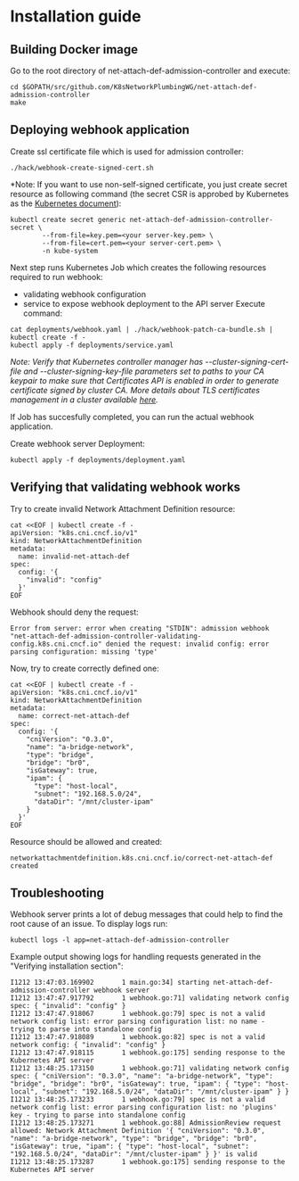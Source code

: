 # Installation guide

## Building Docker image
Go to the root directory of net-attach-def-admission-controller and execute:
```
cd $GOPATH/src/github.com/K8sNetworkPlumbingWG/net-attach-def-admission-controller
make
```

## Deploying webhook application
Create ssl certificate file which is used for admission controller:
```
./hack/webhook-create-signed-cert.sh
```

*Note: If you want to use non-self-signed certificate, you just create secret resource as following command (the secret CSR is approbed by Kubernetes as the [Kubernetes document](https://kubernetes.io/docs/tasks/tls/managing-tls-in-a-cluster/#create-a-certificate-signing-request-object-to-send-to-the-kubernetes-api)):
```
kubectl create secret generic net-attach-def-admission-controller-secret \
        --from-file=key.pem=<your server-key.pem> \
        --from-file=cert.pem=<your server-cert.pem> \
        -n kube-system 
```

Next step runs Kubernetes Job which creates the following resources required to run webhook:
* validating webhook configuration
* service to expose webhook deployment to the API server
Execute command:
```
cat deployments/webhook.yaml | ./hack/webhook-patch-ca-bundle.sh | kubectl create -f -
kubectl apply -f deployments/service.yaml
```
*Note: Verify that Kubernetes controller manager has --cluster-signing-cert-file and --cluster-signing-key-file parameters set to paths to your CA keypair
to make sure that Certificates API is enabled in order to generate certificate signed by cluster CA.
More details about TLS certificates management in a cluster available [here](https://kubernetes.io/docs/tasks/tls/managing-tls-in-a-cluster/).*

If Job has succesfully completed, you can run the actual webhook application.

Create webhook server Deployment:
```
kubectl apply -f deployments/deployment.yaml
```

## Verifying that validating webhook works
Try to create invalid Network Attachment Definition resource:
```
cat <<EOF | kubectl create -f -
apiVersion: "k8s.cni.cncf.io/v1"
kind: NetworkAttachmentDefinition
metadata:
  name: invalid-net-attach-def
spec:
  config: '{
    "invalid": "config"
  }'
EOF
```
Webhook should deny the request:
```
Error from server: error when creating "STDIN": admission webhook "net-attach-def-admission-controller-validating-config.k8s.cni.cncf.io" denied the request: invalid config: error parsing configuration: missing 'type'
```

Now, try to create correctly defined one:
```
cat <<EOF | kubectl create -f -
apiVersion: "k8s.cni.cncf.io/v1"
kind: NetworkAttachmentDefinition
metadata:
  name: correct-net-attach-def
spec:
  config: '{
    "cniVersion": "0.3.0",
    "name": "a-bridge-network",
    "type": "bridge",
    "bridge": "br0",
    "isGateway": true,
    "ipam": {
      "type": "host-local",
      "subnet": "192.168.5.0/24",
      "dataDir": "/mnt/cluster-ipam"
    }
  }'
EOF
```
Resource should be allowed and created:
```
networkattachmentdefinition.k8s.cni.cncf.io/correct-net-attach-def created
```

## Troubleshooting
Webhook server prints a lot of debug messages that could help to find the root cause of an issue.
To display logs run:
```
kubectl logs -l app=net-attach-def-admission-controller
```
Example output showing logs for handling requests generated in the "Verifying installation section":
```
I1212 13:47:03.169902       1 main.go:34] starting net-attach-def-admission-controller webhook server
I1212 13:47:47.917792       1 webhook.go:71] validating network config spec: { "invalid": "config" }
I1212 13:47:47.918067       1 webhook.go:79] spec is not a valid network config list: error parsing configuration list: no name - trying to parse into standalone config
I1212 13:47:47.918089       1 webhook.go:82] spec is not a valid network config: { "invalid": "config" }
I1212 13:47:47.918115       1 webhook.go:175] sending response to the Kubernetes API server
I1212 13:48:25.173150       1 webhook.go:71] validating network config spec: { "cniVersion": "0.3.0", "name": "a-bridge-network", "type": "bridge", "bridge": "br0", "isGateway": true, "ipam": { "type": "host-local", "subnet": "192.168.5.0/24", "dataDir": "/mnt/cluster-ipam" } }
I1212 13:48:25.173233       1 webhook.go:79] spec is not a valid network config list: error parsing configuration list: no 'plugins' key - trying to parse into standalone config
I1212 13:48:25.173271       1 webhook.go:88] AdmissionReview request allowed: Network Attachment Definition '{ "cniVersion": "0.3.0", "name": "a-bridge-network", "type": "bridge", "bridge": "br0", "isGateway": true, "ipam": { "type": "host-local", "subnet": "192.168.5.0/24", "dataDir": "/mnt/cluster-ipam" } }' is valid
I1212 13:48:25.173287       1 webhook.go:175] sending response to the Kubernetes API server
```

